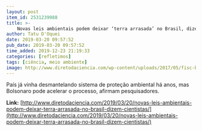 ```yaml
---
layout: post
item_id: 2531239988
title: >-
    Novas leis ambientais podem deixar ‘terra arrasada’ no Brasil, dizem cientistas
author: Tatu D'Oquei
date: 2019-03-20 09:57:52
pub_date: 2019-03-20 09:57:52
time_added: 2019-12-23 21:19:33
categories: [refletimos]
tags: [ciência, meio ambiente]
image: http://www.diretodaciencia.com/wp-content/uploads/2017/05/fisc-bahia2.jpg
---
```


País já vinha desmantelando sistema de proteção ambiental há anos, mas Bolsonaro pode acelerar o processo, afirmam pesquisadores.

**Link:** [http://www.diretodaciencia.com/2019/03/20/novas-leis-ambientais-podem-deixar-terra-arrasada-no-brasil-dizem-cientistas/](http://www.diretodaciencia.com/2019/03/20/novas-leis-ambientais-podem-deixar-terra-arrasada-no-brasil-dizem-cientistas/)

